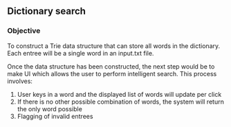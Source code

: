 ## Dictionary search

### Objective
To construct a Trie data structure that can store all words in the dictionary. Each entree will 
be a single word in an input.txt file. 

Once the data structure has been constructed, the next step would be to make UI which allows the user
to perform intelligent search. This process involves:

1. User keys in a word and the displayed list of words will update per click
2. If there is no other possible combination of words, the system will return the only word possible
3. Flagging of invalid entrees